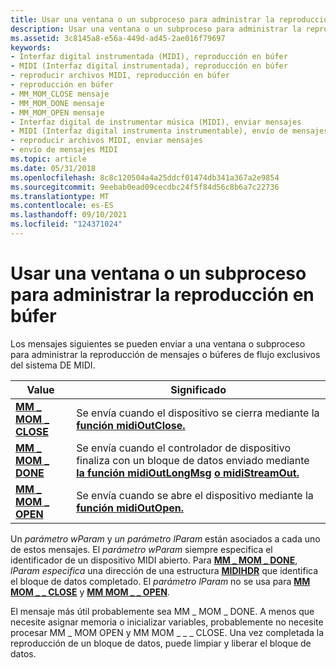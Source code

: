 ```yaml
---
title: Usar una ventana o un subproceso para administrar la reproducción en búfer
description: Usar una ventana o un subproceso para administrar la reproducción en búfer
ms.assetid: 3c8145a8-e56a-449d-ad45-2ae016f79697
keywords:
- Interfaz digital instrumentada (MIDI), reproducción en búfer
- MIDI (Interfaz digital instrumentada), reproducción en búfer
- reproducir archivos MIDI, reproducción en búfer
- reproducción en búfer
- MM_MOM_CLOSE mensaje
- MM_MOM_DONE mensaje
- MM_MOM_OPEN mensaje
- Interfaz digital de instrumentar música (MIDI), enviar mensajes
- MIDI (Interfaz digital instrumenta instrumentable), envío de mensajes
- reproducir archivos MIDI, enviar mensajes
- envío de mensajes MIDI
ms.topic: article
ms.date: 05/31/2018
ms.openlocfilehash: 8c8c120504a4a25ddcf01474db341a367a2e9854
ms.sourcegitcommit: 9eebab0ead09cecdbc24f5f84d56c8b6a7c22736
ms.translationtype: MT
ms.contentlocale: es-ES
ms.lasthandoff: 09/10/2021
ms.locfileid: "124371024"
---
```

# <a name="using-a-window-or-thread-to-manage-buffered-playback"></a>Usar una ventana o un subproceso para administrar la reproducción en búfer

Los mensajes siguientes se pueden enviar a una ventana o subproceso para administrar la reproducción de mensajes o búferes de flujo exclusivos del sistema DE MIDI.



| Value                                  | Significado                                                                                                                                                                  |
|----------------------------------------|--------------------------------------------------------------------------------------------------------------------------------------------------------------------------|
| [**MM \_ MOM \_ CLOSE**](mm-mom-close.md) | Se envía cuando el dispositivo se cierra mediante la [**función midiOutClose.**](/windows/win32/api/mmeapi/nf-mmeapi-midioutclose)                                                                               |
| [**MM \_ MOM \_ DONE**](mm-mom-done.md)   | Se envía cuando el controlador de dispositivo finaliza con un bloque de datos enviado mediante [**la función midiOutLongMsg**](/windows/win32/api/mmeapi/nf-mmeapi-midioutlongmsg) [**o midiStreamOut.**](/windows/win32/api/mmeapi/nf-mmeapi-midistreamout) |
| [**MM \_ MOM \_ OPEN**](mm-mom-open.md)   | Se envía cuando se abre el dispositivo mediante la [**función midiOutOpen.**](/windows/win32/api/mmeapi/nf-mmeapi-midioutopen)                                                                                 |



 

Un *parámetro wParam* y *un parámetro lParam* están asociados a cada uno de estos mensajes. El *parámetro wParam* siempre especifica el identificador de un dispositivo MIDI abierto. Para [**MM \_ MOM \_ DONE**](mm-mom-done.md), *lParam especifica* una dirección de una estructura [**MIDIHDR**](/windows/win32/api/mmeapi/ns-mmeapi-midihdr) que identifica el bloque de datos completado. El *parámetro lParam* no se usa para [**MM MOM \_ \_ CLOSE**](mm-mom-close.md) y [**MM MOM \_ \_ OPEN**](mm-mom-open.md).

El mensaje más útil probablemente sea MM \_ MOM \_ DONE. A menos que necesite asignar memoria o inicializar variables, probablemente no necesite procesar MM \_ MOM OPEN y MM MOM \_ \_ \_ CLOSE. Una vez completada la reproducción de un bloque de datos, puede limpiar y liberar el bloque de datos.

 

 